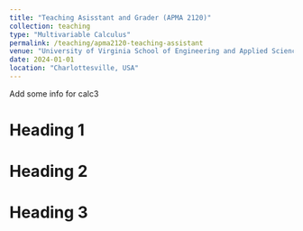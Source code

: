 ```yaml
---
title: "Teaching Asisstant and Grader (APMA 2120)"
collection: teaching
type: "Multivariable Calculus"
permalink: /teaching/apma2120-teaching-assistant
venue: "University of Virginia School of Engineering and Applied Science, Department of Applied Mathematics (APMA)"
date: 2024-01-01 
location: "Charlottesville, USA"
---
```


Add some info for calc3

Heading 1
======

Heading 2
======

Heading 3
======

